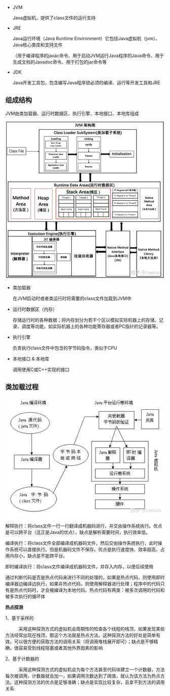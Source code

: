 - JVM

  Java虚拟机，提供了class文件的运行支持

- JRE

  Java运行环境（Java Runtime Environment）它包括Java虚拟机（jvm）、Java核心类库和支持文件

  （用于编译程序的javac命令、用于启动JVM运行Java程序的Java命令、用于生成文档的Javadoc命令、用于打包的jar命令等

- JDK

  Java开发工具包，包含编写Java程序锁必须的编译、运行等开发工具和JRE



## 组成结构

JVM由类加载器、运行时数据区、执行引擎、本地接口、本地库组成

![](../../image/java/JVM/jvm001.jpg)

- 类加载器

  在JVM启动时或者类运行时将需要的class文件加载到JVM中

- 运行时数据区（内存）

  存储运行时的各种数据；将内存划分为若干个区以模拟实际机器上的存储、记录、调度等功能，如实际机器上的各种功能寄存器或者PC指针的记录器等。

- 执行引擎

  负责执行class文件中包含的字节码指令，类似于CPU

- 本地接口 & 本地库

  调用使用C或C++实现的接口



## 类加载过程

![](../../image/java/JVM/jvm002.jpg)

解释执行：将class文件一行一行翻译成机器码进行，并交由操作系统执行。优点是可以跨平台（这正是Java的优点），缺点是解析需要时间，执行效率低。

编译执行：将class文件全部编译成机器码文件，然后交由操作系统执行，此时操作系统可以直接执行。但是机器码文件不保存。优点是执行速度快、效率超高、占用内存小，缺点是不能跨平台。

即时编译执行：将class文件编译成机器码文件，并存入内存，以便后续使用

通过判断代码是否是热点代码来进行不同的处理的，如果是热点代码，则使用即时编译器边编译边执行，如果非热点代码，则使用解释器进行处理；程序中的代码只有是热点代码时，才会被编译为本地代码。热点代码有两类：被多次调用的代码和被多次执行的循环体

**热点探测**

1、基于采样的

　　　采用这种探测方式的虚拟机会周期性的检查各个线程的栈顶，如果发现某些方法经常出现在栈顶，那这个方法就是热点方法。这种探测方法的好处是简单有效，可以很方便的获取方法的调用关系（将调用堆栈展开即可）；缺点是不够精确，很容易受到线程阻塞或者其他外界因素的影响

2、基于计数器的

　　　采用这种探测方式的虚拟机会为每个方法甚至代码块建立一个计数器，方法每次被调用，计数器就会加一，如果调用次数达到了阈值，就认为该方法为热点方法。这种探测方法的优点是足够准确；缺点是实现比较复杂，且拿不到方法的调用关系